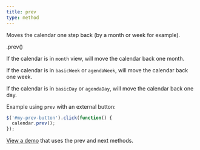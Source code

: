 ```yaml
---
title: prev
type: method
---
```


Moves the calendar one step back (by a month or week for example).

<div class='spec' markdown='1'>
.prev()
</div>

If the calendar is in `month` view, will move the calendar back one month.

If the calendar is in `basicWeek` or `agendaWeek`, will move the calendar back one week.

If the calendar is in `basicDay` or `agendaDay`, will move the calendar back one day.

Example using `prev` with an external button:

```js
$('#my-prev-button').click(function() {
  calendar.prev();
});
```

[View a demo](date-api-buttons-demo) that uses the prev and next methods.
